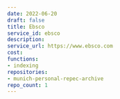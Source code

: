 ```yaml
---
date: 2022-06-20
draft: false
title: Ebsco
service_id: ebsco
description:
service_url: https://www.ebsco.com
cost:
functions:
- indexing
repositories:
- munich-personal-repec-archive
repo_count: 1
---
```



